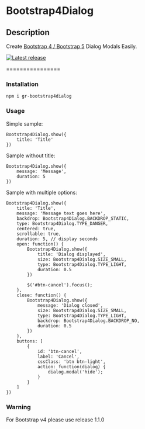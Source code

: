 Bootstrap4Dialog
================

## Description

Create <a href="https://getbootstrap.com/" target="_blank">Bootstrap 4 / Bootstrap 5</a> Dialog Modals Easily.

[![Latest release](https://img.shields.io/github/release/SUXUMI/bootstrap4dialog.svg)](https://github.com/SUXUMI/bootstrap4dialog/releases/latest)

================

### Installation
``npm i gr-bootstrap4dialog``

### Usage

Simple sample:
```
Bootstrap4Dialog.show({
    title: 'Title'
})
```

Sample without title:
```
Bootstrap4Dialog.show({
    message: 'Message',
    duration: 5
})
```

Sample with multiple options:
```
Bootstrap4Dialog.show({
    title: 'Title', 
    message: 'Message text goes here',
    backdrop: Bootstrap4Dialog.BACKDROP_STATIC,
    type: Bootstrap4Dialog.TYPE_DANGER,
    centered: true,
    scrollable: true,
    duration: 5, // display seconds
    open: function() {
        Bootstrap4Dialog.show({
            title: 'Dialog displayed',
            size: Bootstrap4Dialog.SIZE_SMALL,
            type: Bootstrap4Dialog.TYPE_LIGHT,
            duration: 0.5
        })

        $('#btn-cancel').focus();
    },
    close: function() { 
        Bootstrap4Dialog.show({
            message: 'Dialog closed',
            size: Bootstrap4Dialog.SIZE_SMALL,
            type: Bootstrap4Dialog.TYPE_LIGHT,
            backdrop: Bootstrap4Dialog.BACKDROP_NO,
            duration: 0.5
        }) 
    },
    buttons: [
        {
            id: 'btn-cancel',
            label: 'Cancel',
            cssClass: 'btn btn-light',
            action: function(dialog) {
                dialog.modal('hide');
            }
        }
    ]
})
```

### Warning

For Bootstrap v4 please use release 1.1.0
